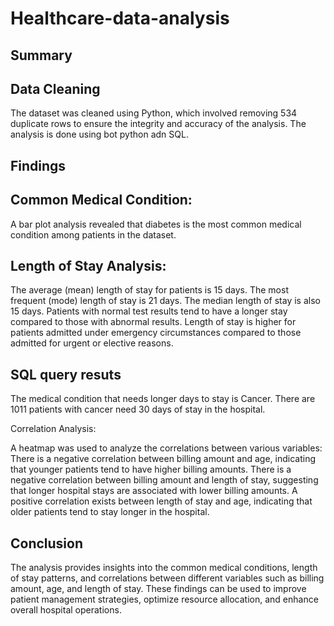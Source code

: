 # Healthcare-data-analysis
## Summary
## Data Cleaning
The dataset was cleaned using Python, which involved removing 534 duplicate rows to ensure the integrity and accuracy of the analysis.
The analysis is done using bot python adn SQL.

## Findings
## Common Medical Condition:

A bar plot analysis revealed that diabetes is the most common medical condition among patients in the dataset.

## Length of Stay Analysis:

The average (mean) length of stay for patients is 15 days.
The most frequent (mode) length of stay is 21 days.
The median length of stay is also 15 days.
Patients with normal test results tend to have a longer stay compared to those with abnormal results.
Length of stay is higher for patients admitted under emergency circumstances compared to those admitted for urgent or elective reasons.

## SQL query resuts
The medical condition that needs longer days to stay is Cancer. There are 1011 patients with cancer need 30 days of stay in the hospital.

Correlation Analysis:

A heatmap was used to analyze the correlations between various variables:
There is a negative correlation between billing amount and age, indicating that younger patients tend to have higher billing amounts.
There is a negative correlation between billing amount and length of stay, suggesting that longer hospital stays are associated with lower billing amounts.
A positive correlation exists between length of stay and age, indicating that older patients tend to stay longer in the hospital.
## Conclusion
The analysis provides insights into the common medical conditions, length of stay patterns, and correlations between different variables such as billing amount, age, and length of stay. These findings can be used to improve patient management strategies, optimize resource allocation, and enhance overall hospital operations.
